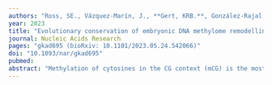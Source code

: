 ```yaml
---
authors: "Ross, SE., Vázquez-Marín, J., **Gert, KRB.**, González-Rajal, A., Dinger, ME., **Pauli, A.**, Martínez-Morales, JR., Bogdanovic, O."
year: 2023
title: "Evolutionary conservation of embryonic DNA methylome remodelling in distantly related teleost species"
journal: Nucleic Acids Research
pages: "gkad695 (bioRxiv: 10.1101/2023.05.24.542066)"
doi: "10.1093/nar/gkad695"
pubmed: 
abstract: "Methylation of cytosines in the CG context (mCG) is the most abundant DNA modification in vertebrates that plays crucial roles in cellular differentiation and identity. After fertilization, DNA methylation patterns inherited from parental gametes are remodelled into a state compatible with embryogenesis. In mammals, this is achieved through the global erasure and re-establishment of DNA methylation patterns. However, in non-mammalian vertebrates like zebrafish, no global erasure has been observed. To investigate the evolutionary conservation and divergence of DNA methylation remodelling in teleosts, we generated base resolution DNA methylome datasets of developing medaka and medaka-zebrafish hybrid embryos. In contrast to previous reports, we show that medaka display comparable DNA methylome dynamics to zebrafish with high gametic mCG levels, and adoption of a paternal-like methylome during early embryogenesis, with no signs of prior DNA methylation erasure. We also demonstrate that non-canonical DNA methylation (mCH) reprogramming at TGCT tandem repeats is a conserved feature of teleost embryogenesis. Lastly, we find remarkable evolutionary conservation of DNA methylation remodelling patterns in medaka-zebrafish hybrids, indicative of compatible DNA methylation maintenance machinery in far-related teleost species. Overall, these results suggest strong evolutionary conservation of DNA methylation remodelling pathways in teleosts, which is distinct from the global DNA methylome erasure and reestablishment observed in mammals."
---
```


